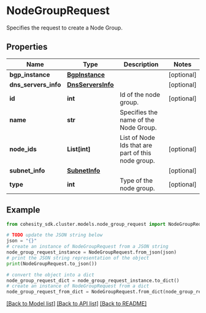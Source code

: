 # NodeGroupRequest

Specifies the request to create a Node Group.

## Properties

Name | Type | Description | Notes
------------ | ------------- | ------------- | -------------
**bgp_instance** | [**BgpInstance**](BgpInstance.md) |  | [optional] 
**dns_servers_info** | [**DnsServersInfo**](DnsServersInfo.md) |  | [optional] 
**id** | **int** | Id of the node group. | [optional] 
**name** | **str** | Specifies the name of the Node Group. | 
**node_ids** | **List[int]** | List of Node Ids that are part of this node group. | [optional] 
**subnet_info** | [**SubnetInfo**](SubnetInfo.md) |  | [optional] 
**type** | **int** | Type of the node group. | [optional] 

## Example

```python
from cohesity_sdk.cluster.models.node_group_request import NodeGroupRequest

# TODO update the JSON string below
json = "{}"
# create an instance of NodeGroupRequest from a JSON string
node_group_request_instance = NodeGroupRequest.from_json(json)
# print the JSON string representation of the object
print(NodeGroupRequest.to_json())

# convert the object into a dict
node_group_request_dict = node_group_request_instance.to_dict()
# create an instance of NodeGroupRequest from a dict
node_group_request_from_dict = NodeGroupRequest.from_dict(node_group_request_dict)
```
[[Back to Model list]](../README.md#documentation-for-models) [[Back to API list]](../README.md#documentation-for-api-endpoints) [[Back to README]](../README.md)


